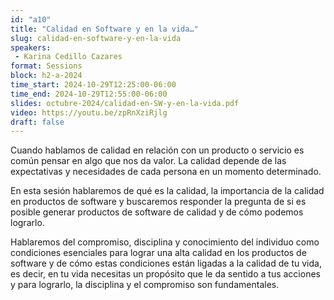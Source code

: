 ```yaml
---
id: "a10"
title: "Calidad en Software y en la vida…"
slug: calidad-en-software-y-en-la-vida
speakers:
 - Karina Cedillo Cazares
format: Sessions
block: h2-a-2024
time_start: 2024-10-29T12:25:00-06:00
time_end: 2024-10-29T12:55:00-06:00
slides: octubre-2024/calidad-en-SW-y-en-la-vida.pdf
video: https://youtu.be/zpRnXziRjlg
draft: false
---
```


Cuando hablamos de calidad en relación con un producto o servicio es común pensar en algo que nos da valor. La calidad depende de las expectativas y necesidades de cada persona en un momento determinado.

En esta sesión hablaremos de qué es la calidad, la importancia de la calidad en productos de software y buscaremos responder la pregunta de si es posible generar productos de software de calidad y de cómo podemos lograrlo.

Hablaremos del compromiso, disciplina y conocimiento del individuo como condiciones esenciales para lograr una alta calidad en los productos de software y de cómo estas condiciones están ligadas a la calidad de tu vida, es decir, en tu vida necesitas un propósito que le da sentido a tus acciones y para lograrlo, la disciplina y el compromiso son fundamentales.
